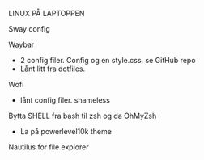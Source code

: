 LINUX PÅ LAPTOPPEN

Sway config

Waybar
* 2 config filer. Config og en style.css. se GitHub repo
* Lånt litt fra dotfiles.

Wofi
* lånt config filer. shameless

Bytta SHELL fra bash til zsh og da OhMyZsh 
* La på powerlevel10k theme

Nautilus for file explorer 






